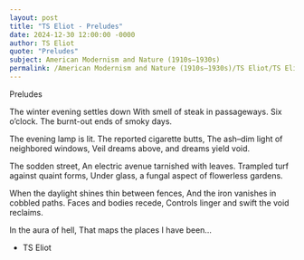 ```yaml
---
layout: post
title: "TS Eliot - Preludes"
date: 2024-12-30 12:00:00 -0000
author: TS Eliot
quote: "Preludes"
subject: American Modernism and Nature (1910s–1930s)
permalink: /American Modernism and Nature (1910s–1930s)/TS Eliot/TS Eliot - Preludes
---
```


Preludes

The winter evening settles down
With smell of steak in passageways.
Six o’clock.
The burnt-out ends of smoky days.

The evening lamp is lit.
The reported cigarette butts,
The ash–dim light of neighbored windows,
Veil dreams above, and dreams yield void.

The sodden street,
An electric avenue tarnished with leaves.
Trampled turf against quaint forms,
Under glass, a fungal aspect of flowerless gardens.

When the daylight shines thin between fences,
And the iron vanishes in cobbled paths.
Faces and bodies recede,
Controls linger and swift the void reclaims.

In the aura of hell,
That maps the places I have been…

- TS Eliot
